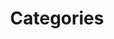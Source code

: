 ---
layout: categories
url: /categories/
title: Categories
# img: "/img/subdisciplines/economy.jpg"
# thumb: "/img/subdisciplines/economy.jpg"
classes:
- feature-nosubtitle
- feature-depth


---